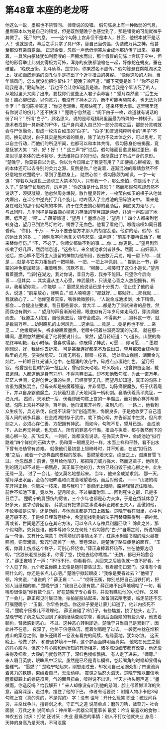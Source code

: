 # 第48章 本座的老龙呀
他这么一说，墨燃也不禁赞同。
师尊说的没错。
假勾陈身上有一种微弱的气息，墨燃原本以为是自己的错觉，但是既然楚晚宁也感觉到了，那是错觉的可能就微乎其微了。
死尸的气息。
——这个勾陈上宫非但不是本人，甚至，他根本就不是活人！
也就是说，幕后之手只拿了具尸体，替自己当傀儡，伪装成万兵之神。他甚至都没有亲自露面。
正思索着，忽然一声低低恻笑从金成池那边传了出来。
紧接着，一具煞白躯体犹如利箭嗖的一声腾水而出，那个假冒的勾陈上宫跃于空中，但他的形容举止此刻变得极为可怖，浑身的皮肤都皱缩在一起，好像蛇在蜕皮，蚕在破茧。
“晚夜玉衡，北斗仙尊。楚宗师，你果然名不虚传。”
假勾陈悬在粼粼湖水之上，犹如画皮剥落的面孔似乎是拧出了个近乎扭曲的笑容。
“像你这般的人物，当年儒风门，怎么就没能把你留住？”
楚晚宁冷声道：“阁下究竟是谁？”
“你不必只晓我是谁。”假勾陈说，“我也不会让你知道我是谁。你就当我是个早该死了的人，从地狱里头又爬了出来，要找你们这些正人君子索命罢！”
望月森然道：“后生无耻！摘心柳已毁，以你灵力，若没有了神木之力，断不可能再施禁术，也无法为非作歹！”
假勾陈冷笑道：“你这老泥鳅，死都快死了，还来坏我大事。这里哪里还有你说话的份儿？还不快滚！”
楚晚宁忽然道：“阁下白子一枚，难道就有说话的份了吗？”
所谓“白子”，顾名思义，说的是珍珑棋局里面最为特殊的一种棋子。
当施术者找到一具新死的尸体，往尸身内灌入自己的一部分灵魂之后，那部分灵魂就会与尸体融合，形成一枚洁白如玉的“白子”。
“白子”和普通纯粹听令的“黑子”不同，换句话说，白子其实是施术者的替身，除了法力不及本体之外，可以思考，可以自主行动，而他们的所见所闻，也都可以和本体共情。
假勾陈身份被揭露，竟是抚掌大笑：“好、好！好！！”
这三声“好”过后，假勾陈面目愈发稀烂歪扭，看来似乎是本体的法术将尽，无法维持白子的行动，渐渐露出了所占尸身的原形。
“楚晚宁，你莫要自以为是。你以为今日阻止了我便有用了？即便摘心柳被毁，我的本体还可以去寻别的灵力之源。反倒是你。”
他说着，逐渐混浊的眼睛忽然不怀好意地掠过楚晚宁，落到了墨燃身上。
陡然心惊！
假勾陈颇为嘲讽，一字一句道：“你若以为这世上通晓三大禁术的人，只有我一个，那么恐怕，你是活不了太久了。”
楚晚宁长眉低拧，厉声道：“你这话是什么意思？”
然而那假勾陈却忽然不说话了，须臾凝顿，他忽然周身爆裂，散作腥臭碎片，一枚莹白如玉的棋子从他体内爆出，在半空中逆光打了几个旋儿，咕咚落入了金成池的细碎浪涛中。
看来是身在暗处的那个假勾陈的本体，终于在失去摘心柳的襄助后，彻底灵力殆尽了。
与此同时，几乎同样是靠着摘心柳灵力存活的望月踉跄两步，扑通一声跌回了地面，低声道：“啊……”
薛蒙惊道：“望月！”
墨燃亦道：“望月！”
四个人都来到老蛟身边，望月已到油尽灯枯时，嘴唇了无血色。他看了看他们，喉咙喑哑如同日暮昏鸦。
“你们、千万……千万不要去信方才那人的胡言乱语。他讲的话，假的、假的远比真的多……”
师昧眉宇间满含关切与悲哀，温声道：“前辈不要再说话了，我来替你疗伤。”
“不、不必了。你师父都做不到的事……你……你更是……”望月剧烈咳嗽了好几声，然后喘息道，“这些年，来金成池求剑者甚多。然而……自奸邪入池后，摘心柳不愿将主人遗留的神物为他所用，毁去数万兵刃。唯一留下的……就是……就是与它实力相当的一把柳藤，一把、一把上神佩剑……”
提到此一节，薛蒙的神色更加黯淡，抿着嘴唇，沉默不言。
“柳藤……柳藤归了这位小道长。”望月看着墨燃，“当时在湖边，我对你说，昔日为恶，我亦不能阻。只望你今后向善……但其实……其实遵从主人心愿，神武最终，只该是心善之人放配拥有。所以，我希望你能……你能够……”
墨燃见他说话已是十分费力，便止住了他的话头，说道：“前辈放心，我明白。”
蛟人喃喃道：“那就好……那就好……那我就……我就放心了……”
他仰望着天空，嘴唇微微颤抖。
“人说金成池求剑，水下精怪，都会……会提出些要求。昔日那些要求，曾大半……都是为了测试来者的品性，然而偶也有例外……”
望月的声音渐渐轻弱，眼底似有万年岁月如走马灯，穿流凋敝而去。
“我遵主人约定，自他离去后，镇守金成湖，不得离开……岂料这一守，就是数百万年……幼时瞧见的山河风光……这余生……竟是……竟是再也不曾……亲见……”
他缓缓转头，祈求般瞧着墨燃，老眼中闪着些温亮湿润的光泽。
就在那一瞬间，墨燃忽然便知道了他将要说什么。
果然，望月轻轻道：“小道长，山腰的梅花终年明艳，我小时候，曾喜欢得紧，你既得了神武，可愿……你可愿……”
墨燃刚想说，好，我替你去折来。
可是甚至连好都来不及说出口，望月那双金棕色眼眸里的光亮，便突然熄灭。
江南无所有，聊赠一枝春。
远处雪山巍峨，湖面金光灿烂，一轮旭日红光铺入池中，在翻涌的浪花中，碎成点点凄艳红色。
望月归寂。
他曾是创世时的第一批巨龙，曾经惊天动地，呼风唤雨，也曾俯首臣服，载君遨游。人都道他是身有咒印，不得背弃旧主。却不知他敬勾陈，为此一诺万年。
茫茫人世间，记得创世之事的生灵，已经寥寥无几。而望月却知道，真正的勾陈上宫虽为魔族混血，但母亲却是被魔尊强迫，并非情愿。勾陈痛恨魔族，归于伏羲麾下，并以自身霸道魔血，为伏羲打造了天地间第一柄利剑。襄助伏羲荡平魔寇，一扫九州。
然而，天地统一后，伏羲却因勾陈上宫的一半魔血，而对他心存芥蒂猜疑。勾陈上宫并不糊涂，百年后，他自请离开神界，来到凡间。
一路上，他看到众生疾苦，兵刃杀伐，自觉不该将“剑”创造而生，悔恨良多。于是他收罗了自己遗落人间的诸多兵器，在金成湖封存于武库，栽下摘心柳，并告诉湖中生灵，但凡求剑之人，必须心存仁善，方配拥有神武。
而如今，勾陈不复，望月已逝。
金成池下，从此再无神武，也无蛟人，所有的罪恶与忏悔，扭曲与执着，都与轰然倒下的摘心柳一般，灰飞烟灭。
一时间，谁都没有说话，在弥天大雪中，金成池边“拟行路难”四个鲜红的石碑大字，仍和第一眼瞧见时一样，水面上祥和平静，看不出水下曾有浩劫曾有苦难。
就像他们最初登上旭映峰时，并不知道，在这“拟行路难”之后，藏着一个怎样血肉模糊的故事。
墨燃望着天空，绝壁之上，孤鹰冒雪飞过。
他忽然想：前世，望月给他陌刀，那把陌刀威力强大，然而这辈子，他所见到的陌刀却不过是一把赝品，真正属于他的刀，大约已经自毁于摘心柳之中，此生无缘一见。
过了一会儿，他又莫名地想起来。
当年，他来金成湖求剑。
那一天，望月浮出水面，金色的眼眸温和而友善地望着他，而后对他说。
——
“山腰的梅花开得正艳，你能采一枝来，赠与我吗？”
墨燃闭上眼睛，胳膊轻轻遮住眼睑。
前世不知池下事，竟以为，望月所求，不过攀庸附雅……
回到死生之巅，已是多日后了。
楚晚宁的肩膀伤的厉害，三个少年也都是心力交瘁，于是在岱城休息了好多天，这才动身回蜀。
薛蒙没有把求剑之事说与薛正雍和王夫人，高傲如他，不论爹娘是失望，还是劝慰，与他而言都是刀口上撒盐。楚晚宁看在眼里，心中也是万般不忍，于是终日埋首卷牍中，希望能找到别的法子再替薛蒙得到一把神武。再或者，世间是否还存在其它方法，可以令凡人与神兵利器匹敌？
除此之外，那个假勾陈，究竟是谁，他本尊如今又在何处？假勾陈的“白子”自爆之前，所说的最后一句话，又有什么深意？
所需烦忧的事情太多了，红莲水榭藏书阁的烛火昼夜照彻，铜壶滴漏，繁冗竹简摊了一地，案卷深处，是楚晚宁略显疲惫的面容。
“玉衡，你肩上伤成这个样子，可别心怀侥幸。”薛正雍捧着杯热茶，坐在他旁边叨叨，“贪狼长老擅长医术，你得了空，找他去给你瞧瞧。”
“无妨，都已开始愈合了。”
薛正雍啧了一声：“不行不行，你看看你，从回来之后脸色就一直不好看。十个人见了你，九个都说你瞧上去像是随时要昏过去。我看那伤口邪门，没准有个毒啊什么的，你还是长点儿心吧。”
楚晚宁掀起眼皮：“我像是要昏过去？”他顿了顿，冷笑道，“谁说的？”
薛正雍：“……”
“哎呀玉衡，你别总把自己当铁打的，把别人当纸糊的嘛。”
楚晚宁道：“我自己心里有数。”
薛正雍不出声地嘀咕了一句，看嘴形很像是“你有数个屁”。好在楚晚宁专心看书，并没有瞧见他的小动作。
又唠了一会儿，薛正雍见时辰已晚，拍拍屁股站起来，准备回去陪老婆，临走前还不忘叮嘱楚晚宁：“玉衡，你早些休息。你这样子要是让蒙儿知道了，他非内疚死不可。”
楚晚宁压根儿不理睬他。
薛正雍碰了冷钉子，有些尴尬，挠了挠头，走了。
楚晚宁喝了药之后又回到了案前继续查阅宗卷，看到后面隐隐的有些头晕，他支着额角，轻微感到恶心。
不过，这种恶心转瞬即逝，楚晚宁只当自己是累到了，因此并不在意。
夜深了，他终于倍感昏沉，蹙着剑眉睡了过去。一袭宽袖枕在堆积成山的案卷之侧，膝头还隔着一卷没有看完的简牍，袍缘萎地，犹如水浪。
这天晚上，他做了梦。
和普通梦境不一样，这个梦画面鲜明而真实。
他站在死生之巅的丹心殿内，但这个丹心殿和他所知的有所相差，诸多陈设细节都有改变，他还没来得及细看，大殿的门就忽然开了，深红色幔帐飘拂。
有人走了进来。
“师尊。”
来人眉目英俊，眼眸黑中泛紫，虽然是已经是青年模样，卷起嘴角的时候却显得有些稚气。
“墨燃？”
楚晚宁站起来，刚想走过去，却发现自己足腕处扣了四道流淌着灵力的铁链，束缚着自己，无法动弹。
震惊之后怒火滔天，楚晚宁难以置信地瞪着脚踝上的锁链须臾，气的面目扭曲，噎得说不出话，半天才抬头厉声道：“墨微雨，你造反吗？给我解开！”
来人却像没有听到他的怒喝，脸上带着懒洋洋的笑意，酒窝深深，走过来，捏住了他的下巴。
作者有话要说：
附赠人物小卡贴3号
勾陈上宫（真的真的，不是假的）
字：没有
谥号：开什么玩笑
职业：统世间兵刃，主杀伐争斗，擅铸剑之术，守正气之道
说简单点：磨剪刀叻，戗菜刀~
社会面貌：万兵之主
说简单点：神州第一武器公司董事长
最爱：吟诗
最喜欢的食物：神农五谷
讨厌：打仗
还讨厌：失业
最痛苦的事情：别人不打仗他就失业
身高：天神的身高乃是天机，不可泄露
